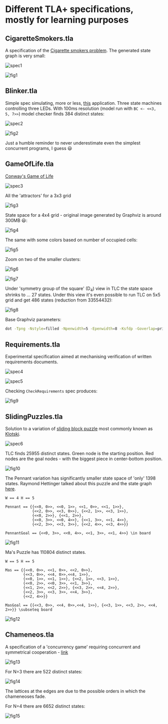 Different TLA+ specifications, mostly for learning purposes
===========================================================

CigaretteSmokers.tla
--------------------

A specification of the [Cigarette smokers problem](https://en.wikipedia.org/wiki/Cigarette_smokers_problem).
The generated state graph is very small:

![spec1](images/CigaretteSmokers.png)

![fig1](images/fig1.png)

Blinker.tla
-----------

Simple spec simulating, more or less, [this](https://github.com/mryndzionek/esm/blob/master/apps/blink/src/blink.c) application.
Three state machines controlling three LEDs. With 100ms resolution (model run with `BC <- <<3, 5, 7>>`) model checker
finds 384 distinct states:

![spec2](images/Blinker.png)

![fig2](images/blinker.png)

Just a humble reminder to never underestimate even the simplest concurrent programs, I guess :smiley:

GameOfLife.tla
--------------

[Conway's Game of Life](https://en.wikipedia.org/wiki/Conway%27s_Game_of_Life)

![spec3](images/GameOfLife.png)

All the 'attractors' for a 3x3 grid

![fig3](images/gameoflife_3x3.png)

State space for a 4x4 grid - original image generated by Graphviz is around 300MB :smiley::

![fig4](images/gameoflife_4x4.png)

The same with some colors based on number of occupied cells:

![fig5](images/gameoflife_4x4c.png)

Zoom on two of the smaller clusters:

![fig6](images/gameoflife_4x4cz1.png)

![fig7](images/gameoflife_4x4cz2.png)

Under 'symmetry group of the square' (D<sub>4</sub>) view in TLC the state space shrinks to ... 27 states.
Under this view it's even possible to run TLC on 5x5 grid and get 486 states (reduction from 33554432):

![fig8](images/gameoflife_5x5_sym.png)

Base Graphviz parameters:

```sh
dot -Tpng -Nstyle=filled -Npenwidth=5 -Epenwidth=8 -Ksfdp -Goverlap=prism -Goverlap_scaling=-10
```

Requirements.tla
----------------

Experimental specification aimed at mechanising verification of written requirements documents.

![spec4](images/Requirements.png)

![spec5](images/CheckRequirements.png)

Checking `CheckRequirements` spec produces:

![fig9](images/conflicting.png)


SlidingPuzzles.tla
------------------

Solution to a variation of [sliding block puzzle](https://en.wikipedia.org/wiki/Sliding_puzzle)
most commonly known as [Klotski](https://en.wikipedia.org/wiki/Klotski).

![spec6](images/SlidingPuzzles.png)

TLC finds 25955 distinct states. Green node is the starting position.
Red nodes are the goal nodes - with the biggest piece in center-bottom position.

![fig10](images/klotski.png)

The Pennant variation has significantly smaller state space of 'only' 1398 states.
Raymond Hettinger talked about this puzzle and the state graph [here](https://youtu.be/_GP9OpZPUYc?t=742).

```tla
W == 4 H == 5

Pennant == {{<<0, 0>>, <<0, 1>>, <<1, 0>>, <<1, 1>>},
            {<<2, 0>>, <<3, 0>>}, {<<2, 1>>, <<3, 1>>},
            {<<0, 2>>}, {<<1, 2>>},
            {<<0, 3>>, <<0, 4>>}, {<<1, 3>>, <<1, 4>>},
            {<<2, 3>>, <<3, 3>>}, {<<2, 4>>, <<3, 4>>}}
            
PennantGoal == {<<0, 3>>, <<0, 4>>, <<1, 3>>, <<1, 4>>} \in board
```

![fig11](images/pennant.png)

Ma's Puzzle has 110804 distinct states.

```tla
W == 5 H == 5

Mas == {{<<0, 0>>, <<1, 0>>, <<2, 0>>},
        {<<3, 0>>, <<4, 0>>,<<4, 1>>},
        {<<0, 1>>, <<1, 1>>}, {<<2, 1>>, <<3, 1>>},
        {<<0, 2>>, <<0, 3>>, <<1, 3>>},
        {<<1, 2>>, <<2, 2>>}, {<<3, 2>>, <<4, 2>>},
        {<<2, 3>>, <<3, 3>>, <<4, 3>>},
        {<<2, 4>>}}
        
MasGoal == {{<<3, 0>>, <<4, 0>>,<<4, 1>>}, {<<3, 1>>, <<3, 2>>, <<4, 2>>}} \subseteq board
```

![fig12](images/mas.png)

Chameneos.tla
-------------

A specification of a 'concurrency game' requiring concurrent and symmetrical cooperation - [link](https://cedric.cnam.fr/fichiers/RC474.pdf)

![fig13](images/Chameneos.png)

For N=3 there are 522 distinct states:

![fig14](images/chameneos_n2.png)

The lattices at the edges are due to the possible orders in which the chameneoses fade.

For N=4 there are 6652 distinct states:

![fig15](images/chameneos_n4.png)
